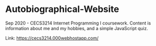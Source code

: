 # Autobiographical-Website
Sep 2020 - CECS3214 Internet Programming I coursework. Content is information about me and my hobbies, and a simple JavaScript quiz.

Link: https://cecs3214.000webhostapp.com/
